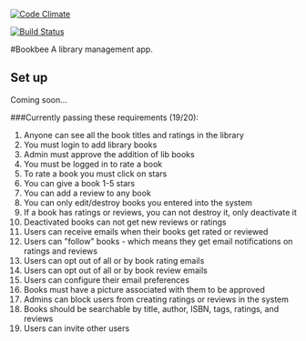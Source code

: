 [![Code Climate](https://codeclimate.com/github/sarahwheeler/bookbee_final/badges/gpa.svg)](https://codeclimate.com/github/sarahwheeler/bookbee_final)

[![Build Status](https://travis-ci.org/sarahwheeler/bookbee_final.svg?branch=master)](https://travis-ci.org/sarahwheeler/bookbee_final)




#Bookbee
A library management app.

## Set up

Coming soon...

###Currently passing these requirements (19/20):

1.  Anyone can see all the book titles and ratings in the library
2.  You must login to add library books
3.  Admin must approve the addition of lib books
4.  You must be logged in to rate a book
5.  To rate a book you must click on stars
6.  You can give a book 1-5 stars
7.  You can add a review to any book
8.  You can only edit/destroy books you entered into the system
9.  If a book has ratings or reviews, you can not destroy it, only deactivate it
10. Deactivated books can not get new reviews or ratings
11. Users can receive emails when their books get rated or reviewed
12. Users can "follow" books - which means they get email notifications on ratings and reviews
13. Users can opt out of all or by book rating emails 
14. Users can opt out of all or by book review emails 
15. Users can configure their email preferences
17. Books must have a picture associated with them to be approved
18. Admins can block users from creating ratings or reviews in the system
19. Books should be searchable by title, author, ISBN, tags, ratings, and reviews
23. Users can invite other users
